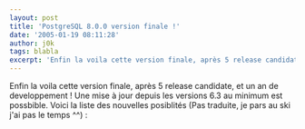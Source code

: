 ```yaml
---
layout: post
title: 'PostgreSQL 8.0.0 version finale !'
date: '2005-01-19 08:11:28'
author: j0k
tags: blabla
excerpt: 'Enfin la voila cette version finale, après 5 release candidate, et un an de developpement !   Une mise à jour depuis les versions 6.3 au minimum est possbible. Voici la liste des nouvelles posiblités (Pas traduite, je pars au ski j''ai pas le temps ^^) :'
---
```


Enfin la voila cette version finale, après 5 release candidate, et un an de developpement !   Une mise à jour depuis les versions 6.3 au minimum est possbible. Voici la liste des nouvelles posiblités (Pas traduite, je pars au ski j'ai pas le temps ^^) :
